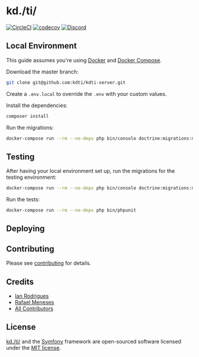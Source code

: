 # kd./ti/

[![CircleCI](https://circleci.com/gh/kdti/kdti-server/tree/master.svg?style=svg)](https://circleci.com/gh/kdti/kdti-server/tree/master)
[![codecov](https://codecov.io/gh/kdti/kdti-server/branch/master/graph/badge.svg)](https://codecov.io/gh/kdti/kdti-server)
[![Discord](https://img.shields.io/discord/730842961440538684?label=Discord)](https://discord.gg/74398W)

## Local Environment

This guide assumes you're using [Docker](https://docker.io) and [Docker Compose](https://docs.docker.com/compose/).

Download the master branch:

```bash
git clone git@github.com:kdti/kdti-server.git
```

Create a `.env.local` to override the `.env` with your custom values.

Install the dependencies:

```bash
composer install
```

Run the migrations:

```bash
docker-compose run --rm --no-deps php bin/console doctrine:migrations:migrate
```

## Testing

After having your local environment set up, run the migrations for the testing environment:

```bash
docker-compose run --rm --no-deps php bin/console doctrine:migrations:migrate --env test
```

Run the tests:

```bash
docker-compose run --rm --no-deps php bin/phpunit
```

## Deploying


## Contributing

Please see [contributing](contributing.md) for details.

## Credits

- [Ian Rodrigues](https://github.com/ianrodrigues)
- [Rafael Meneses](https://github.com/rtio)
- [All Contributors](../../contributors)

## License

[kd./ti/](https://kdti.dev) and the [Symfony](https://symfony.com) framework are open-sourced software licensed under the [MIT license](license.md).

